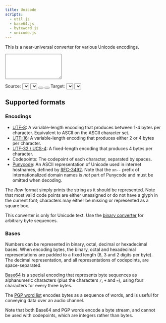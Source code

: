 ```yaml
---
title: Unicode
scripts:
  - util.js
  - base64.js
  - byteword.js
  - unicode.js
---
```

This is a near-universal converter for various Unicode encodings.

<textarea id="input" rows="5"></textarea>
<label for="source">Source:</label> <select id="source"></select> <select id="source_base"></select>
<button type="button" id="swap" title="Swap source and target formats"><i class="fas fa-exchange-alt"></i></button>
<button type="button" id="swap_input" title="Use output as input"><i class="fas fa-exchange-alt fa-rotate-90"></i></button>
<label for="target">Target:</label> <select id="target"></select> <select id="target_base"></select>
<div id="output" class="box code break"></div>

## Supported formats

### Encodings

- [UTF-8](https://en.wikipedia.org/wiki/UTF-8): A variable-length encoding that
  produces between 1-4 bytes per
  character. Equivalent to ASCII on the ASCII character set.
- [UTF-16](https://en.wikipedia.org/wiki/UTF-16): A variable-length encoding
  that produces either 2 or 4 bytes per character.
- [UTF-32 / UCS-4](https://en.wikipedia.org/wiki/UTF-32): A fixed-length
  encoding that produces 4 bytes per character.
- Codepoints: The codepoint of each character, separated by spaces.
- [Punycode](https://en.wikipedia.org/wiki/Punycode): An ASCII representation of Unicode
  used in internet hostnames, defined by [RFC-3492](https://tools.ietf.org/html/rfc3492).
  Note that the `xn--` prefix of internationalized domain names is *not* part of Punycode
  and must be omitted when decoding.

The *Raw* format simply prints the string as it should be represented. Note that
most valid code points are either unassigned or do not have a glyph in the
current font; characters may either be missing or represented as a square box.

This converter is only for Unicode text. Use the [binary converter](/converters/binary)
for arbitrary byte sequences.

### Bases

Numbers can be represented in binary, octal, decimal or hexadecimal bases.
When encoding bytes, the binary, octal and hexadecimal representations are
padded to a fixed length (8, 3 and 2 digits per byte). The decimal
representation, and all representations of codepoints, are space-separated.

[Base64](https://en.wikipedia.org/wiki/Base64) is a special encoding that
represents byte sequences as alphanumeric characters (plus the characters
  `/`, `+` and `=`), using four characters for every three bytes.

The [PGP word list](https://en.wikipedia.org/wiki/PGP_word_list) encodes bytes
as a sequence of words, and is useful for conveying data over an audio channel.

Note that both Base64 and PGP words encode a byte stream, and cannot be used
with codepoints, which are integers rather than bytes.
